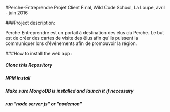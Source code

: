 #Perche-Entreprendre
Projet Client Final, Wild Code School, La Loupe, avril - juin 2016


###Project description:

Perche Entreprendre est un portail à destination des élus du Perche. Le but est de créer des cartes de visite des élus afin qu'ils puissent la communiquer lors d'événements afin de promouvoir la région.




###How to install the web app :

##### Clone this Repository

##### NPM install

##### Make sure MongoDB is installed and launch it if necessary

##### run "node server.js" or "nodemon"
